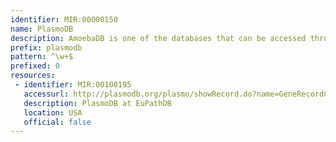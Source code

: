 ```yaml
---
identifier: MIR:00000150
name: PlasmoDB
description: AmoebaDB is one of the databases that can be accessed through the EuPathDB (http://EuPathDB.org; formerly ApiDB) portal, covering eukaryotic pathogens of the genera Cryptosporidium, Giardia, Leishmania, Neospora, Plasmodium, Toxoplasma, Trichomonas and Trypanosoma. While each of these groups is supported by a taxon-specific database built upon the same infrastructure, the EuPathDB portal offers an entry point to all these resources, and the opportunity to leverage orthology for searches across genera.
prefix: plasmodb
pattern: ^\w+$
prefixed: 0
resources:
 - identifier: MIR:00100195
   accessurl: http://plasmodb.org/plasmo/showRecord.do?name=GeneRecordClasses.GeneRecordClass&source_id=
   description: PlasmoDB at EuPathDB
   location: USA
   official: false
---
```

